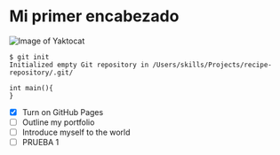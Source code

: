 # Mi primer encabezado
![Image of Yaktocat](https://octodex.github.com/images/yaktocat.png)

```
$ git init
Initialized empty Git repository in /Users/skills/Projects/recipe-repository/.git/

int main(){
}
```
- [X] Turn on GitHub Pages
- [ ] Outline my portfolio
- [ ] Introduce myself to the world
- [ ] PRUEBA 1
